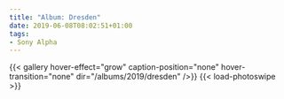 ```yaml
---
title: "Album: Dresden"
date: 2019-06-08T08:02:51+01:00
tags:
- Sony Alpha
---
```


{{< gallery hover-effect="grow" caption-position="none" hover-transition="none" dir="/albums/2019/dresden" />}}
{{< load-photoswipe >}}
